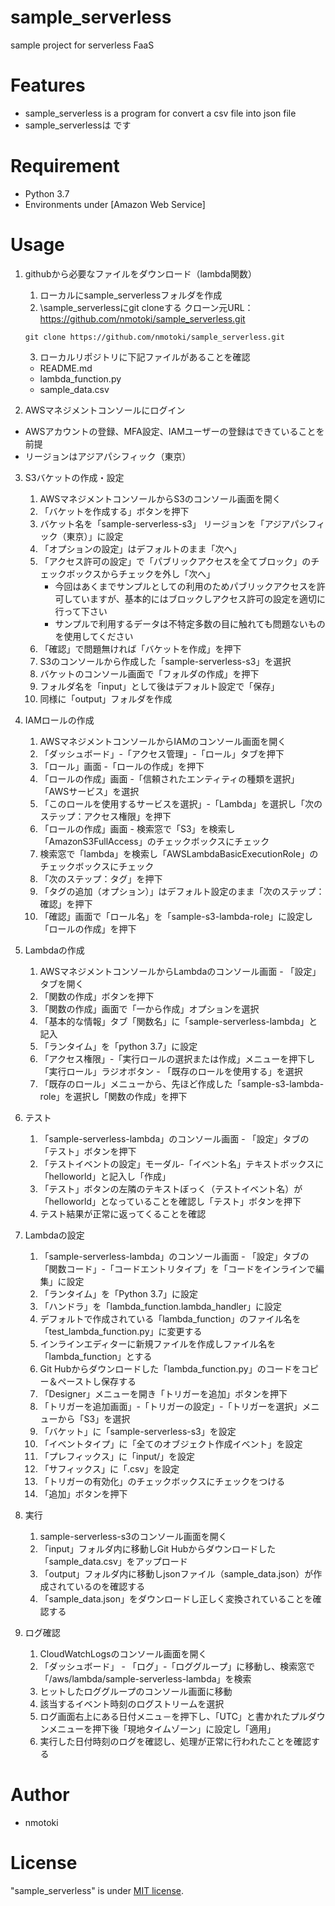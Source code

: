 # sample_serverless
sample project for serverless FaaS

# Features
* sample_serverless is a program for convert a csv file into json file
* sample_serverlessは   です

# Requirement 
* Python 3.7
* Environments under [Amazon Web Service]

# Usage
1. githubから必要なファイルをダウンロード（lambda関数）
    1. ローカルにsample_serverlessフォルダを作成
    2. \sample_serverlessにgit cloneする
        クローン元URL：https://github.com/nmotoki/sample_serverless.git

    ```
    git clone https://github.com/nmotoki/sample_serverless.git    
    ```
    3. ローカルリポジトリに下記ファイルがあることを確認
    - README.md
    - lambda_function.py
    - sample_data.csv

2. AWSマネジメントコンソールにログイン
* AWSアカウントの登録、MFA設定、IAMユーザーの登録はできていることを前提
* リージョンはアジアパシフィック（東京）

3. S3バケットの作成・設定
    1. AWSマネジメントコンソールからS3のコンソール画面を開く
    2. 「バケットを作成する」ボタンを押下
    3. バケット名を「sample-serverless-s3」
        リージョンを「アジアパシフィック（東京）」に設定
    4. 「オプションの設定」はデフォルトのまま「次へ」
    5. 「アクセス許可の設定」で「パブリックアクセスを全てブロック」のチェックボックスからチェックを外し「次へ」
        * 今回はあくまでサンプルとしての利用のためパブリックアクセスを許可していますが、基本的にはブロックしアクセス許可の設定を適切に行って下さい
        * サンプルで利用するデータは不特定多数の目に触れても問題ないものを使用してください
    6. 「確認」で問題無ければ「バケットを作成」を押下
    7. S3のコンソールから作成した「sample-serverless-s3」を選択
    8. バケットのコンソール画面で「フォルダの作成」を押下
    9. フォルダ名を「input」として後はデフォルト設定で「保存」
    10. 同様に「output」フォルダを作成

4. IAMロールの作成
    1. AWSマネジメントコンソールからIAMのコンソール画面を開く
    2. 「ダッシュボード」-「アクセス管理」-「ロール」タブを押下
    3. 「ロール」画面 -「ロールの作成」を押下
    4. 「ロールの作成」画面 -「信頼されたエンティティの種類を選択」
        「AWSサービス」を選択
    5. 「このロールを使用するサービスを選択」-「Lambda」を選択し「次のステップ：アクセス権限」を押下
    6. 「ロールの作成」画面 - 検索窓で「S3」を検索し「AmazonS3FullAccess」のチェックボックスにチェック
    7. 検索窓で「lambda」を検索し「AWSLambdaBasicExecutionRole」のチェックボックスにチェック
    8. 「次のステップ：タグ」を押下
    9. 「タグの追加（オプション）」はデフォルト設定のまま「次のステップ：確認」を押下
    10. 「確認」画面で「ロール名」を「sample-s3-lambda-role」に設定し「ロールの作成」を押下

5. Lambdaの作成
    1. AWSマネジメントコンソールからLambdaのコンソール画面 - 「設定」タブを開く
    2. 「関数の作成」ボタンを押下
    3. 「関数の作成」画面で「一から作成」オプションを選択
    4. 「基本的な情報」タブ「関数名」に「sample-serverless-lambda」と記入
    5. 「ランタイム」を「python 3.7」に設定
    6. 「アクセス権限」-「実行ロールの選択または作成」メニューを押下し
        「実行ロール」ラジオボタン - 「既存のロールを使用する」を選択
    7. 「既存のロール」メニューから、先ほど作成した「sample-s3-lambda-role」を選択し「関数の作成」を押下

6. テスト
    1. 「sample-serverless-lambda」のコンソール画面 - 「設定」タブの「テスト」ボタンを押下
    2. 「テストイベントの設定」モーダル-「イベント名」テキストボックスに「helloworld」と記入し「作成」
    3. 「テスト」ボタンの左隣のテキストぼっく（テストイベント名）が「helloworld」となっていることを確認し「テスト」ボタンを押下
    4. テスト結果が正常に返ってくることを確認

7. Lambdaの設定
    1. 「sample-serverless-lambda」のコンソール画面 - 「設定」タブの「関数コード」-「コードエントリタイプ」を「コードをインラインで編集」に設定
    2. 「ランタイム」を「Python 3.7」に設定
    3. 「ハンドラ」を「lambda_function.lambda_handler」に設定
    4. デフォルトで作成されている「lambda_function」のファイル名を「test_lambda_function.py」に変更する
    5. インラインエディターに新規ファイルを作成しファイル名を「lambda_function」とする
    6. Git Hubからダウンロードした「lambda_function.py」のコードをコピー＆ペーストし保存する
    7. 「Designer」メニューを開き「トリガーを追加」ボタンを押下
    8. 「トリガーを追加画面」-「トリガーの設定」-「トリガーを選択」メニューから「S3」を選択
    9. 「バケット」に「sample-serverless-s3」を設定
    10. 「イベントタイプ」に「全てのオブジェクト作成イベント」を設定
    11. 「プレフィックス」に「input/」を設定
    12. 「サフィックス」に「.csv」を設定
    13. 「トリガーの有効化」のチェックボックスにチェックをつける
    14. 「追加」ボタンを押下

8. 実行
    1. sample-serverless-s3のコンソール画面を開く
    2. 「input」フォルダ内に移動しGit Hubからダウンロードした「sample_data.csv」をアップロード
    3. 「output」フォルダ内に移動しjsonファイル（sample_data.json）が作成されているのを確認する
    4. 「sample_data.json」をダウンロードし正しく変換されていることを確認する

9. ログ確認
    1. CloudWatchLogsのコンソール画面を開く
    2. 「ダッシュボード」 - 「ログ」-「ロググループ」に移動し、検索窓で「/aws/lambda/sample-serverless-lambda」を検索
    3. ヒットしたロググループのコンソール画面に移動
    4. 該当するイベント時刻のログストリームを選択
    5. ログ画面右上にある日付メニュ－を押下し、「UTC」と書かれたプルダウンメニューを押下後「現地タイムゾーン」に設定し「適用」
    6. 実行した日付時刻のログを確認し、処理が正常に行われたことを確認する

# Author
* nmotoki
 
# License
 
"sample_serverless" is under [MIT license](https://en.wikipedia.org/wiki/MIT_License).
 
